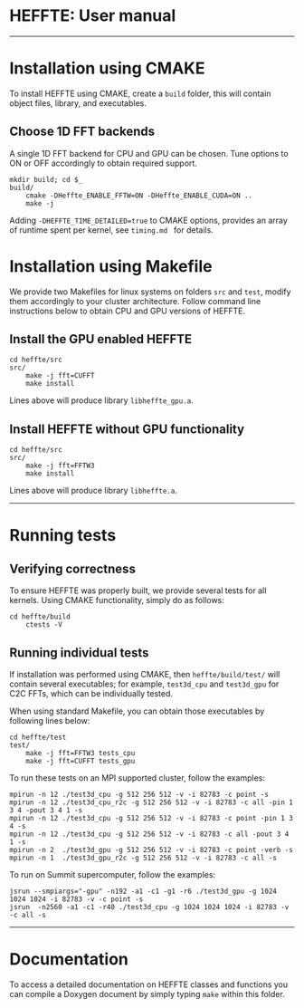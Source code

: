 HEFFTE: User manual                
===================

* * *

Installation using CMAKE
========================

To install HEFFTE using CMAKE, create a `build` folder, this will contain object files,
library, and executables.

## Choose 1D FFT backends

A single 1D FFT backend for CPU and GPU can be chosen. Tune options to ON or OFF accordingly to obtain required support.

~~~
mkdir build; cd $_
build/
    cmake -DHeffte_ENABLE_FFTW=ON -DHeffte_ENABLE_CUDA=ON ..
    make -j
~~~

Adding `-DHEFFTE_TIME_DETAILED=true` to CMAKE options, provides an array of
runtime spent per kernel, see `timing.md ` for details.



Installation using Makefile
===========================

We provide two Makefiles for linux systems on folders `src` and `test`, modify them accordingly
to your cluster architecture. Follow command line instructions below to obtain CPU
and GPU versions of HEFFTE.

## Install the GPU enabled HEFFTE

~~~
cd heffte/src
src/
    make -j fft=CUFFT
    make install
~~~

Lines above will produce library `libheffte_gpu.a`.

## Install HEFFTE without GPU functionality

~~~
cd heffte/src
src/
    make -j fft=FFTW3
    make install
~~~

Lines above will produce library `libheffte.a`.

* * *

Running tests
=============

## Verifying correctness

To ensure HEFFTE was properly built, we provide several tests for all kernels. Using CMAKE functionality, simply do as follows:

~~~
cd heffte/build
    ctests -V
~~~

## Running individual tests

If installation was performed using CMAKE, then `heffte/build/test/` will contain several executables; for example, `test3d_cpu` and `test3d_gpu` for C2C FFTs, which can be individually tested.

When using standard Makefile, you can obtain those executables by following lines below:

~~~
cd heffte/test
test/
    make -j fft=FFTW3 tests_cpu
    make -j fft=CUFFT tests_gpu
~~~

To run these tests on an MPI supported cluster, follow the examples:

~~~
mpirun -n 12 ./test3d_cpu -g 512 256 512 -v -i 82783 -c point -s
mpirun -n 12 ./test3d_cpu_r2c -g 512 256 512 -v -i 82783 -c all -pin 1 3 4 -pout 3 4 1 -s
mpirun -n 12 ./test3d_cpu -g 512 256 512 -v -i 82783 -c point -pin 1 3 4 -s
mpirun -n 12 ./test3d_cpu -g 512 256 512 -v -i 82783 -c all -pout 3 4 1 -s
mpirun -n 2  ./test3d_gpu -g 512 256 512 -v -i 82783 -c point -verb -s
mpirun -n 1  ./test3d_gpu_r2c -g 512 256 512 -v -i 82783 -c all -s
~~~

To run on Summit supercomputer, follow the examples:

~~~
jsrun --smpiargs="-gpu" -n192 -a1 -c1 -g1 -r6 ./test3d_gpu -g 1024 1024 1024 -i 82783 -v -c point -s
jsrun  -n2560 -a1 -c1 -r40 ./test3d_cpu -g 1024 1024 1024 -i 82783 -v -c all -s
~~~

* * *

Documentation
=============

To access a detailed documentation on HEFFTE classes and functions you can compile a Doxygen
document by simply typing `make` within this folder.
